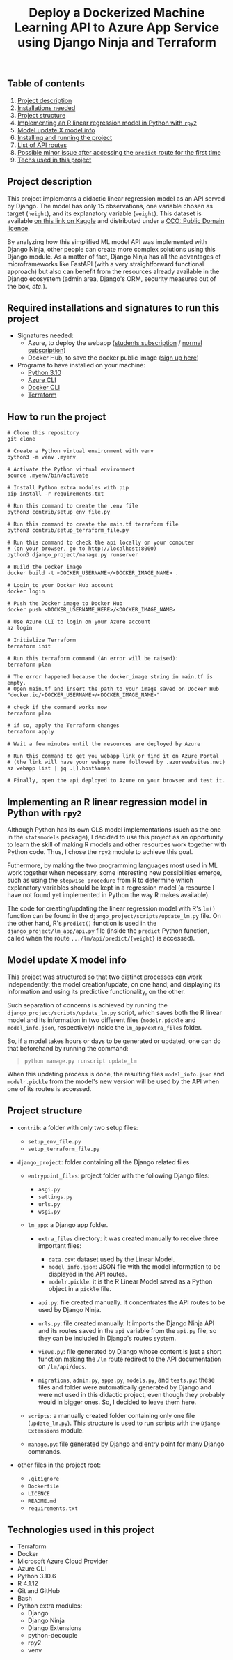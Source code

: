<h1 align="center">Deploy a Dockerized Machine Learning API to Azure App Service using Django Ninja and Terraform</h1>

<br />

## Table of contents

1. [Project description](#project-description)
2. [Installations needed](#installations-needed)
3. [Project structure](#project-structure)
4. [Implementing an R linear regression model in Python with `rpy2`](#implementing-an-r-linear-regression-model-in-python-with-rpy2)
5. [Model update X model info](#model-update-x-model-info)
6. [Installing and running the project](#installing-and-running-the-project)
7. [List of API routes](#list-of-api-routes)
8. [Possible minor issue after accessing the `predict` route for the first time](#possible-minor-issue-after-accessing-the-predict-route-for-the-first-time)
9. [Techs used in this project](#techs-used-in-this-project)

## Project description

This project implements a didactic linear regression model as an API served by Django. The model has only 15 observations, one variable chosen as target (`height`), and its explanatory variable (`weight`). This dataset is available [on this link on Kaggle](https://www.kaggle.com/datasets/tmcketterick/heights-and-weights) and distributed under a [CCO: Public Domain licence](https://creativecommons.org/publicdomain/zero/1.0/).

By analyzing how this simplified ML model API was implemented with Django Ninja, other people can create more complex solutions using this Django module. As a matter of fact, Django Ninja has all the advantages of microframeworks like FastAPI (with a very straightforward functional approach) but also can benefit from the resources already available in the Django ecosystem (admin area, Django's ORM, security measures out of the box, *etc*.). 

## Required installations and signatures to run this project

- Signatures needed:
    - Azure, to deploy the webapp ([students subscription](https://azure.microsoft.com/en-us/free/students/) / [normal subscription](https://azure.microsoft.com/en-us/free/))
    - Docker Hub, to save the docker public image ([sign up here](https://hub.docker.com/signup))
- Programs to have installed on your machine:
    - [Python 3.10](https://www.python.org/downloads/)
    - [Azure CLI](https://docs.microsoft.com/en-us/cli/azure/install-azure-cli)
    - [Docker CLI](https://docs.docker.com/engine/install/)
    - [Terraform](https://learn.hashicorp.com/tutorials/terraform/install-cli)

## How to run the project
```shell
# Clone this repository
git clone 

# Create a Python virtual environment with venv
python3 -m venv .myenv

# Activate the Python virtual environment
source .myenv/bin/activate

# Install Python extra modules with pip
pip install -r requirements.txt

# Run this command to create the .env file
python3 contrib/setup_env_file.py

# Run this command to create the main.tf terraform file
python3 contrib/setup_terraform_file.py

# Run this command to check the api locally on your computer
# (on your browser, go to http://localhost:8000)
python3 django_project/manage.py runserver

# Build the Docker image
docker build -t <DOCKER_USERNAME>/<DOCKER_IMAGE_NAME> .

# Login to your Docker Hub account
docker login

# Push the Docker image to Docker Hub
docker push <DOCKER_USERNAME_HERE>/<DOCKER_IMAGE_NAME>

# Use Azure CLI to login on your Azure account
az login

# Initialize Terraform
terraform init

# Run this terraform command (An error will be raised):
terraform plan

# The error happened because the docker_image string in main.tf is empty.
# Open main.tf and insert the path to your image saved on Docker Hub
"docker.io/<DOCKER_USERNAME>/<DOCKER_IMAGE_NAME>"

# check if the command works now
terraform plan

# if so, apply the Terraform changes
terraform apply

# Wait a few minutes until the resources are deployed by Azure

# Run this command to get you webapp link or find it on Azure Portal
# (the link will have your webapp name followed by .azurewebsites.net)
az webapp list | jq .[].hostNames

# Finally, open the api deployed to Azure on your browser and test it.
```

## Implementing an R linear regression model in Python with `rpy2`

Although Python has its own OLS model implementations (such as the one in the `statsmodels` package), I decided to use this project as an opportunity to learn the skill of making R models and other resources work together with Python code. Thus, I chose the `rpy2` module to achieve this goal.

Futhermore, by making the two programming languages most used in ML work together when necessary, some interesting new possibilities emerge, such as using the `stepwise procedure` from R to determine which explanatory variables should be kept in a regression model (a resource I have not found yet implemented in Python the way R makes available).

The code for creating/updating the linear regression model with R's `lm()` function can be found in the `django_project/scripts/update_lm.py` file. On the other hand, R's `predict()` function is used in the `django_project/lm_app/api.py` file (inside the `predict` Python function, called when the route `.../lm/api/predict/{weight}` is accessed).

## Model update X model info

This project was structured so that two distinct processes can work independently: the model creation/update, on one hand; and displaying its information and using its predictive functionality, on the other. 

Such separation of concerns is achieved by running the `django_project/scripts/update_lm.py` script, which saves both the R linear model and its information in two different files (`modelr.pickle` and `model_info.json`, respectively) inside the `lm_app/extra_files` folder. 

So, if a model takes hours or days to be generated or updated, one can do that beforehand by running the command:
> `python manage.py runscript update_lm`

When this updating process is done, the resulting files `model_info.json` and `modelr.pickle` from the model's new version will be used by the API when one of its routes is accessed.  

## Project structure

* `contrib`: a folder with only two setup files:
    * `setup_env_file.py`
    * `setup_terraform_file.py`

* `django_project`: folder containing all the Django related files

    * `entrypoint_files`: project folder with the following Django files:
        * `asgi.py`
        * `settings.py`
        * `urls.py`
        * `wsgi.py`

    * `lm_app`: a Django app folder.
        * `extra_files` directory: it was created manually to receive three important files:
            * `data.csv`: dataset used by the Linear Model.
            * `model_info.json`: JSON file with the model information to be displayed in the API routes.
            * `modelr.pickle`: it is the R Linear Model saved as a Python object in a `pickle` file.
            
        * `api.py`: file created manually. It concentrates the API routes to be used by Django Ninja.
        * `urls.py`: file created manually. It imports the Django Ninja API and its routes saved in the `api` variable from the `api.py` file, so they can be included in Django's routes system.
        * `views.py`: file generated by Django whose content is just a short function making the `/lm` route redirect to the API documentation on `/lm/api/docs`.
        * `migrations`, `admin.py`, `apps.py`, `models.py`, and `tests.py`: these files and folder were automatically generated by Django and were not used in this didactic project, even though they probably would in bigger ones. So, I decided to leave them here.

    * `scripts`: a manually created folder containing only one file (`update_lm.py`). This structure is used to run scripts with the `Django Extensions` module.

    * `manage.py`: file generated by Django and entry point for many Django commands.


* other files in the project root:
    * `.gitignore`
    * `Dockerfile`
    * `LICENCE`
    * `README.md`
    * `requirements.txt`

## Technologies used in this project

* Terraform
* Docker
* Microsoft Azure Cloud Provider
* Azure CLI
* Python 3.10.6
* R 4.1.12
* Git and GitHub
* Bash
* Python extra modules:
    * Django
    * Django Ninja
    * Django Extensions
    * python-decouple
    * rpy2
    * venv